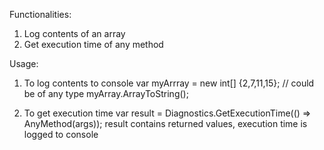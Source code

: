 Functionalities:

1. Log contents of an array
2. Get execution time of any method

Usage:
1. To log contents to console
var myArrray = new int[] {2,7,11,15}; // could be of any type
myArray.ArrayToString();

2. To get execution time
var result = Diagnostics.GetExecutionTime(() => AnyMethod(args));
result contains returned values, execution time is logged to console
